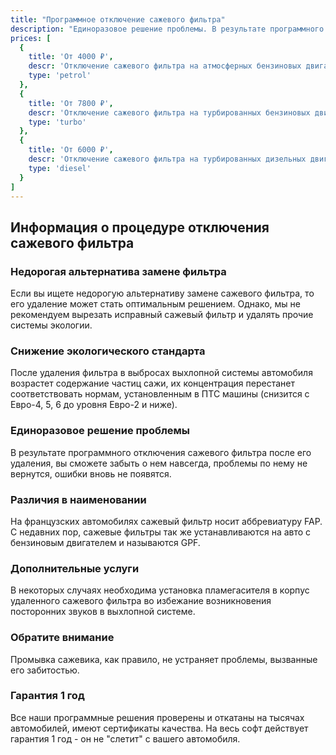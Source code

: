 ```yaml
---
title: "Программное отключение сажевого фильтра"
description: "Единоразовое решение проблемы. В результате программного отключения сажевого фильтра после его удаления, вы сможете забыть о нем навсегда, проблемы по нему не вернутся, ошибки вновь не появятся."
prices: [
  {
    title: 'От 4000 ₽',
    descr: 'Отключение сажевого фильтра на атмосферных бензиновых двигателей',
    type: 'petrol'
  },
  {
    title: 'От 7800 ₽',
    descr: 'Отключение сажевого фильтра на турбированных бензиновых двигателей',
    type: 'turbo'
  },
  {
    title: 'От 6000 ₽',
    descr: 'Отключение сажевого фильтра на турбированных дизельных двигателей',
    type: 'diesel'
  }
]
---
```


## Информация о процедуре отключения сажевого фильтра

### Недорогая альтернатива замене фильтра

Если вы ищете недорогую альтернативу замене сажевого фильтра, то его удаление может стать оптимальным решением. Однако, мы не рекомендуем вырезать исправный сажевый фильтр и удалять прочие системы экологии.

### Снижение экологического стандарта

После удаления фильтра в выбросах выхлопной системы автомобиля возрастет содержание частиц сажи, их концентрация перестанет соответствовать нормам, установленным в ПТС машины (снизится с Евро-4, 5, 6 до уровня Евро-2 и ниже).

### Единоразовое решение проблемы

В результате программного отключения сажевого фильтра после его удаления, вы сможете забыть о нем навсегда, проблемы по нему не вернутся, ошибки вновь не появятся.

### Различия в наименовании

На французских автомобилях сажевый фильтр носит аббревиатуру FAP. С недавних пор, сажевые фильтры так же устанавливаются на авто с бензиновым двигателем и называются GPF.

### Дополнительные услуги

В некоторых случаях необходима установка пламегасителя в корпус удаленного сажевого фильтра во избежание возникновения посторонних звуков в выхлопной системе.

### Обратите внимание

Промывка сажевика, как правило, не устраняет проблемы, вызванные его забитостью.

### Гарантия 1 год

Все наши программные решения проверены и откатаны на тысячах автомобилей, имеют сертификаты качества. На весь софт действует гарантия 1 год - он не "слетит" с вашего автомобиля.